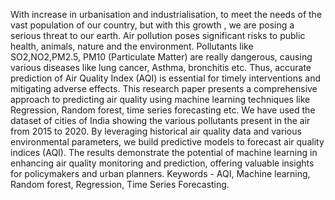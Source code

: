 With increase in urbanisation and industrialisation, to meet the needs of the vast
population of our country, but with this growth , we are posing a serious threat to our
earth. Air pollution poses significant risks to public health, animals, nature and the
environment. Pollutants like SO2,NO2,PM2.5, PM10 (Particulate Matter) are really
dangerous, causing various diseases like lung cancer, Asthma, bronchitis etc. Thus,
accurate prediction of Air Quality Index (AQI) is essential for timely interventions
and mitigating adverse effects. This research paper presents a comprehensive
approach to predicting air quality using machine learning techniques like Regression,
Random forest, time series forecasting etc. We have used the dataset of cities of India
showing the various pollutants present in the air from 2015 to 2020. By leveraging
historical air quality data and various environmental parameters, we build predictive
models to forecast air quality indices (AQI). The results demonstrate the potential of
machine learning in enhancing air quality monitoring and prediction, offering
valuable insights for policymakers and urban planners.
Keywords - AQI, Machine learning, Random forest, Regression, Time Series
Forecasting.

